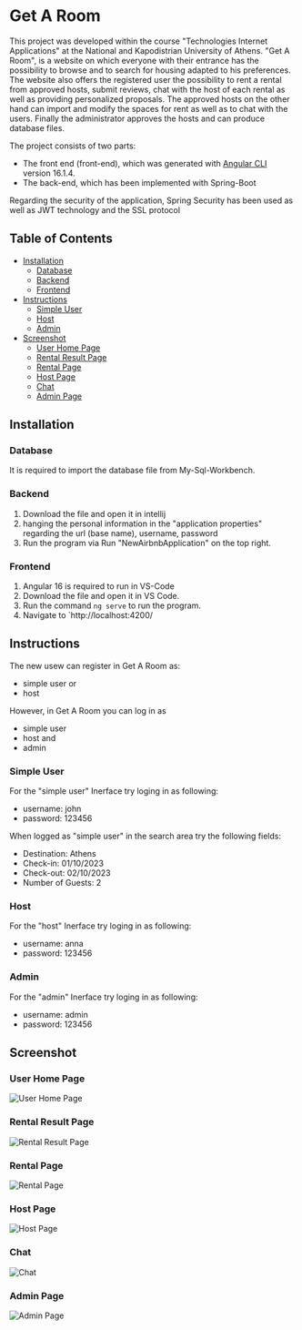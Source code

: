 # Get A Room

This project was developed within the course "Technologies Internet Applications" at the National and Kapodistrian University of Athens. "Get A Room", is a website on which everyone with their entrance has the possibility to browse and to search for housing adapted to his preferences. The website also offers the registered user the possibility to rent a rental from approved hosts, submit reviews, chat with the host of each rental as well as providing personalized proposals. The approved hosts on the other hand can import and modify the spaces for rent as well as to chat with the users. Finally the administrator approves the hosts and can produce database files.

The project consists of two parts:
- The front end (front-end), which was generated with [Angular CLI](https://github.com/angular/angular-cli) version 16.1.4.
- The back-end, which has been implemented with Spring-Boot

Regarding the security of the application, Spring Security has been used
as well as JWT technology and the SSL protocol

## Table of Contents
- [Installation](#Installation)
  - [Database](#Database)
  - [Backend](#Backend)
  - [Frontend](#Frontend)
- [Instructions](#Instructions)
  - [Simple User](#Simple-User)
  - [Host](#Host)
  - [Admin](#Admin)
- [Screenshot](#Screenshot)
  - [User Home Page](#User-Home-Page)
  - [Rental Result Page](#Rental-Result-Page)
  - [Rental Page](#Rental-Page)
  - [Host Page](#Host-Page)
  - [Chat](#Chat)
  - [Admin Page](#Admin-Page)

## Installation

### Database
It is required to import the database file from My-Sql-Workbench.

### Backend
1) Download the file and open it in intellij
2) hanging the personal information in the "application properties" regarding the url
(base name), username, password
3) Run the program via Run "ΝewAirbnbApplication" on the top right.

### Frontend
1) Angular 16 is required to run in VS-Code
2) Download the file and open it in VS Code.
3) Run the command `ng serve` to run the program.
4) Navigate to `http://localhost:4200/

## Instructions
The new usew can register in Get A Room as:
- simple user or
- host

However, in Get A Room you can log in as
- simple user 
- host and
- admin

### Simple User
For the "simple user" Inerface try loging in as following:
- username: john
- password: 123456

When logged as "simple user" in the search area try the following fields:
- Destination: Athens
- Check-in: 01/10/2023
- Check-out: 02/10/2023
- Number of Guests: 2

### Host
For the "host" Inerface try loging in as following:
- username: anna
- password: 123456

### Admin
For the "admin" Inerface try loging in as following:
- username: admin
- password: 123456

## Screenshot

### User Home Page
![User Home Page](https://github.com/LydiaKyriakou/myAirbnbProject/blob/master/Screenshot/user_home.png)

### Rental Result Page
![Rental Result Page](https://github.com/LydiaKyriakou/myAirbnbProject/blob/master/Screenshot/result_page.png)

### Rental Page
![Rental Page](https://github.com/LydiaKyriakou/myAirbnbProject/blob/master/Screenshot/rental_page.png)

### Host Page
![Host Page](https://github.com/LydiaKyriakou/myAirbnbProject/blob/master/Screenshot/host_page.png)

### Chat
![Chat](https://github.com/LydiaKyriakou/myAirbnbProject/blob/master/Screenshot/chat.png)

### Admin Page
![Admin Page](https://github.com/LydiaKyriakou/myAirbnbProject/blob/master/Screenshot/admin_page.png)


